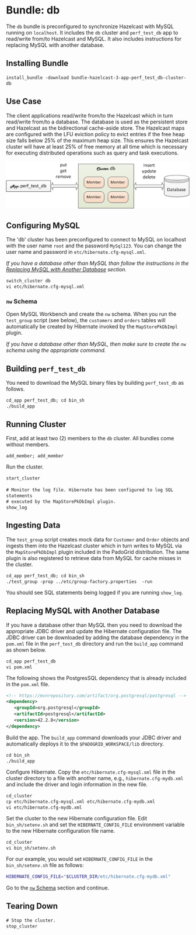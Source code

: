 # Bundle: db

The `db` bundle is preconfigured to synchronize Hazelcast with MySQL running on `localhost`. It includes the `db` cluster and `perf_test_db` app to read/write from/to Hazelcast and MySQL. It also includes instructions for replacing MySQL with another database.

## Installing Bundle

```console
install_bundle -download bundle-hazelcast-3-app-perf_test_db-cluster-db
```

## Use Case

The client applications read/write from/to the Hazelcast which in turn read/write from/to a database. The database is used as the persistent store and Hazelcast as the bidirectional cache-aside store. The Hazelcast maps are configured with the LFU eviction policy to evict entries if the free heap size falls below 25% of the maximum heap size. This ensures the Hazelcast cluster will have at least 25% of free memory at all time which is necessary for executing distributed operations such as query and task executions.

![DB Sync Screenshot](/images/db-sync.png)

## Configuring MySQL

The 'db' cluster has been preconfigured to connect to MySQL on localhost with the user name `root` and the password `MySql123`. You can change the user name and password in `etc/hibernate.cfg-mysql.xml`.

*If you have a database other than MySQL than follow the instructions in the [Replacing MySQL with Another Database](#replacing-mysql-with-another-database) section.*

```console
switch_cluster db
vi etc/hibernate.cfg-mysql.xml
```

### `nw` Schema

Open MySQL Workbench and create the `nw` schema. When you run the `test_group` script (see below), the `customers` and `orders` tables will automatically be created by Hibernate invoked by the `MapStorePkDbImpl` plugin.

*If you have a database other than MySQL, then make sure to create the `nw` schema using the appropriate command.*

## Building `perf_test_db`

You need to download the MySQL binary files by building `perf_test_db` as follows.

```console
cd_app perf_test_db; cd bin_sh
./build_app
```

## Running Cluster

First, add at least two (2) members to the `db` cluster. All bundles come without members.

```console
add_member; add_member
```

Run the cluster.

```console
start_cluster

# Monitor the log file. Hibernate has been configured to log SQL statements
# executed by the MapStorePkDbImpl plugin.
show_log
```

## Ingesting Data

The `test_group` script creates mock data for `Customer` and `Order` objects and ingests them into the Hazelcast cluster which in turn writes to MySQL via the `MapStorePkDbImpl` plugin included in the PadoGrid distribution. The same plugin is also registered to retrieve data from MySQL for cache misses in the cluster.

```console
cd_app perf_test_db; cd bin_sh
./test_group -prop ../etc/group-factory.properties  -run
```

You should see SQL statements being logged if you are running `show_log`.

## Replacing MySQL with Another Database

If you have a database other than MySQL then you need to download the appropriate JDBC driver and update the Hibernate configuration file. The JDBC driver can be downloaded by adding the database dependency in the `pom.xml` file in the `perf_test_db` directory and run the `build_app` command as shown below.

```console
cd_app perf_test_db
vi pom.xml
```

The following shows the PostgresSQL dependency that is already included in the `pom.xml` file.

```xml
<!-- https://mvnrepository.com/artifact/org.postgresql/postgresql -->
<dependency>
   <groupId>org.postgresql</groupId>
   <artifactId>postgresql</artifactId>
   <version>42.2.8</version>
</dependency>
```

Build the app. The `build_app` command downloads your JDBC driver and automatically deploys it to the `$PADOGRID_WORKSPACE/lib` directory.

```console
cd bin_sh
./build_app
```

Configure Hibernate. Copy the `etc/hibernate.cfg-mysql.xml` file in the cluster directory to a file with another name, e.g., `hibernate.cfg-mydb.xml` and include the driver and login information in the new file.

```console
cd_cluster
cp etc/hibernate.cfg-mysql.xml etc/hibernate.cfg-mydb.xml
vi etc/hibernate.cfg-mydb.xml
```

Set the cluster to the new Hibernate configuration file. Edit `bin_sh/setenv.sh` and set the `HIBERNATE_CONFIG_FILE` environment variable to the new Hibernate configuration file name.

```console
cd_cluster
vi bin_sh/setenv.sh
```

For our example, you would set `HIBERNATE_CONFIG_FILE` in the `bin_sh/setenv.sh` file as follows:

```bash
HIBERNATE_CONFIG_FILE="$CLUSTER_DIR/etc/hibernate.cfg-mydb.xml"
```

Go to the [`nw` Schema](#nw-schema) section and continue.

## Tearing Down

```console
# Stop the cluster.
stop_cluster
```
